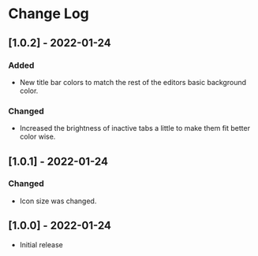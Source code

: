 # Change Log

## [1.0.2] - 2022-01-24
### Added
- New title bar colors to match the rest of the editors basic background color.

### Changed
- Increased the brightness of inactive tabs a little to make them fit better color wise.

## [1.0.1] - 2022-01-24
### Changed
- Icon size was changed.

## [1.0.0] - 2022-01-24
- Initial release